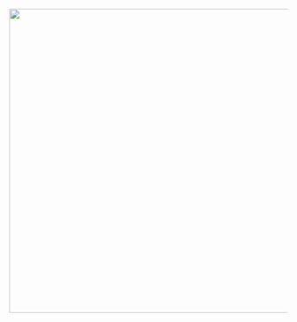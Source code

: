 <br clear="both">

<div align="center">
  <img height="550" src="https://i.pinimg.com/564x/55/ba/01/55ba0115e6b086e80ddd6e4f821ce519.jpg"  />
</div>

###
